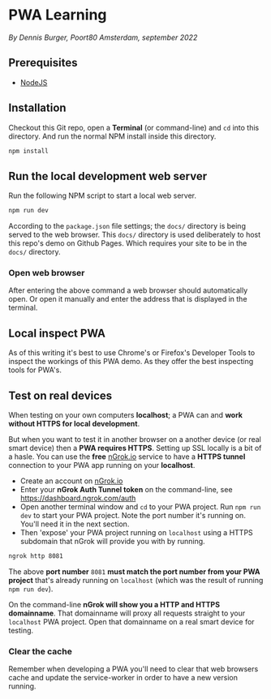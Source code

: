 # PWA Learning

*By Dennis Burger, Poort80 Amsterdam, september 2022*

## Prerequisites

* [NodeJS](https://nodejs.org/en/)

## Installation

Checkout this Git repo, open a **Terminal** (or command-line) and `cd` into this directory. And run the normal NPM install inside this directory.

```bash
npm install
```

## Run the local development web server

Run the following NPM script to start a local web server.

```bash
npm run dev
```

According to the `package.json` file settings; the `docs/` directory is being served to the web browser. This `docs/` directory is used deliberately to host this repo's demo on Github Pages. Which requires your site to be in the `docs/` directory.

### Open web browser

After entering the above command a web browser should automatically open. Or open it manually and enter the address that is displayed in the terminal.

## Local inspect PWA

As of this writing it's best to use Chrome's or Firefox's Developer Tools to inspect the workings of this PWA demo. As they offer the best inspecting tools for PWA's.

## Test on real devices

When testing on your own computers **localhost**; a PWA can and **work without HTTPS for local development**. 

But when you want to test it in another browser on a another device (or real smart device) then a **PWA requires HTTPS**. Setting up SSL locally is a bit of a hasle. You can use the **free** [nGrok.io](https://ngrok.com/) service to have a **HTTPS tunnel** connection to your PWA app running on your **localhost**.

* Create an account on [nGrok.io](https://ngrok.com/)
* Enter your **nGrok Auth Tunnel token** on the command-line, see https://dashboard.ngrok.com/auth
* Open another terminal window and `cd` to your PWA project. Run `npm run dev` to start your PWA project. Note the port number it's running on. You'll need it in the next section.
* Then 'expose' your PWA project running on `localhost` using a HTTPS subdomain that nGrok will provide you with by running.

```bash
ngrok http 8081
```

The above **port number** `8081` **must match the port number from your PWA project** that's already running on `localhost` (which was the result of running `npm run dev`).

On the command-line **nGrok will show you a HTTP and HTTPS domainname**. That domainname will proxy all requests straight to your `localhost` PWA project. Open that domainname on a real smart device for testing.

### Clear the cache

Remember when developing a PWA you'll need to clear that web browsers cache and update the service-worker in order to have a new version running.